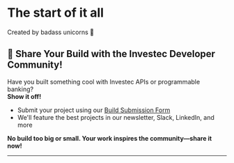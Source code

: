 # The start of it all
Created by badass unicorns 🦄

## 🚀 Share Your Build with the Investec Developer Community!

Have you built something cool with Investec APIs or programmable banking?  
**Show it off!**

- Submit your project using our [Build Submission Form](../../issues/new?template=build-submission.yml)
- We'll feature the best projects in our newsletter, Slack, LinkedIn, and more

**No build too big or small. Your work inspires the community—share it now!**

---
